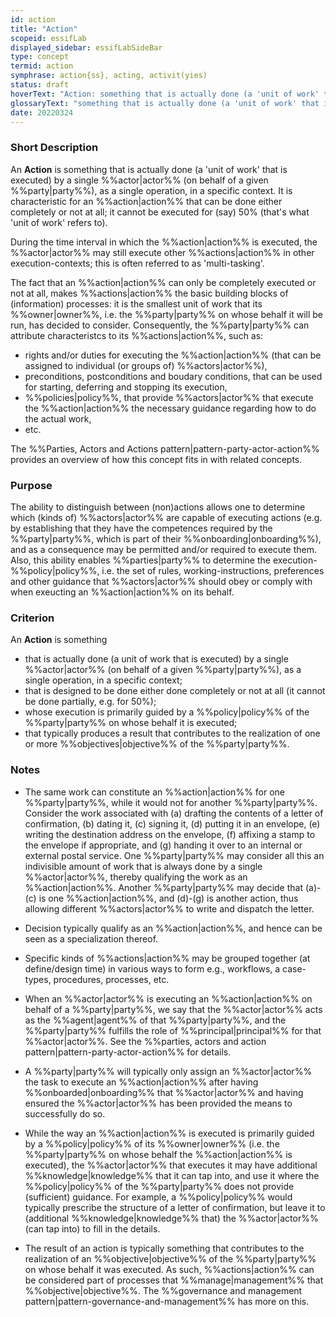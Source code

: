 ```yaml
---
id: action
title: "Action"
scopeid: essifLab
displayed_sidebar: essifLabSideBar
type: concept
termid: action
symphrase: action{ss}, acting, activit(yies)
status: draft
hoverText: "Action: something that is actually done (a 'unit of work' that is executed) by a single Actor (on behalf of a given Party), as a single operation, in a specific context."
glossaryText: "something that is actually done (a 'unit of work' that is executed) by a single %%actor^actor%% (on behalf of a given %%party^party%%), as a single operation, in a specific context."
date: 20220324
---
```


### Short Description
An **Action** is something that is actually done (a 'unit of work' that is executed) by a single %%actor|actor%% (on behalf of a given %%party|party%%), as a single operation, in a specific context. It is characteristic for an %%action|action%% that can be done either completely or not at all; it cannot be executed for (say) 50% (that's what 'unit of work' refers to).

During the time interval in which the %%action|action%% is executed, the %%actor|actor%% may still execute other %%actions|action%% in other execution-contexts; this is often referred to as 'multi-tasking'.

The fact that an %%action|action%% can only be completely executed or not at all, makes %%actions|action%% the basic building blocks of (information) processes: it is the smallest unit of work that its %%owner|owner%%, i.e. the %%party|party%% on whose behalf it will be run, has decided to consider. Consequently, the %%party|party%% can attribute characteristcs to its %%actions|action%%, such as:
- rights and/or duties for executing the %%action|action%% (that can be assigned to individual (or groups of) %%actors|actor%%),
- preconditions, postconditions and boudary conditions, that can be used for starting, deferring and stopping its execution,
- %%policies|policy%%, that provide %%actors|actor%% that execute the %%action|action%% the necessary guidance regarding how to do the actual work,
- etc.

 The %%Parties, Actors and Actions pattern|pattern-party-actor-action%% provides an overview of how this concept fits in with related concepts.

### Purpose
The ability to distinguish between (non)actions allows one to determine which (kinds of) %%actors|actor%% are capable of executing actions (e.g. by establishing that they have the competences required by the %%party|party%%, which is part of their %%onboarding|onboarding%%), and as a consequence may be permitted and/or required to execute them. Also, this ability enables %%parties|party%% to determine the execution-%%policy|policy%%, i.e. the set of rules, working-instructions, preferences and other guidance that %%actors|actor%% should obey or comply with when exeucting an %%action|action%% on its behalf.

### Criterion
An **Action** is something
- that is actually done (a unit of work that is executed) by a single %%actor|actor%% (on behalf of a given %%party|party%%), as a single operation, in a specific context;
- that is designed to be done either done completely or not at all (it cannot be done partially, e.g. for 50%);
- whose execution is primarily guided by a %%policy|policy%% of the %%party|party%% on whose behalf it is executed;
- that typically produces a result that contributes to the realization of one or more %%objectives|objective%% of the %%party|party%%.

### Notes

- The same work can constitute an %%action|action%% for one %%party|party%%, while it would not for another %%party|party%%. Consider the work associated with (a) drafting the contents of a letter of confirmation, (b) dating it, (c) signing it, (d) putting it in an envelope, (e) writing the destination address on the envelope, (f) affixing a stamp to the envelope if appropriate, and (g) handing it over to an internal or external postal service. One %%party|party%% may consider all this an indivisible amount of work that is always done by a single %%actor|actor%%, thereby qualifying the work as an %%action|action%%. Another %%party|party%% may decide that (a)-(c) is one %%action|action%%, and (d)-(g) is another action, thus allowing different %%actors|actor%% to write and dispatch the letter.

- Decision typically qualify as an %%action|action%%, and hence can be seen as a specialization thereof.

- Specific kinds of %%actions|action%% may be grouped together (at define/design time) in various ways to form e.g., workflows, a case-types, procedures, processes, etc.

- When an %%actor|actor%% is executing an %%action|action%% on behalf of a %%party|party%%, we say that the %%actor|actor%% acts as the %%agent|agent%% of that %%party|party%%, and the %%party|party%% fulfills the role of %%principal|principal%% for that %%actor|actor%%. See the %%parties, actors and action pattern|pattern-party-actor-action%% for details.

- A %%party|party%% will typically only assign an %%actor|actor%% the task to execute an %%action|action%% after having %%onboarded|onboarding%% that %%actor|actor%% and having ensured the %%actor|actor%% has been provided the means to successfully do so.

- While the way an %%action|action%% is executed is primarily guided by a %%policy|policy%% of its %%owner|owner%% (i.e. the %%party|party%% on whose behalf the %%action|action%% is executed), the %%actor|actor%% that executes it may have additional %%knowledge|knowledge%% that it can tap into, and use it where the %%policy|policy%% of the %%party|party%% does not provide (sufficient) guidance. For example, a %%policy|policy%% would typically prescribe the structure of a letter of confirmation, but leave it to (additional %%knowledge|knowledge%% that) the %%actor|actor%% (can tap into) to fill in the details.

- The result of an action is typically something that contributes to the realization of an %%objective|objective%% of the %%party|party%% on whose behalf it was executed. As such, %%actions|action%% can be considered part of processes that %%manage|management%% that %%objective|objective%%. The %%governance and management pattern|pattern-governance-and-management%% has more on this.
